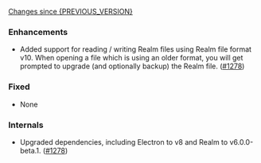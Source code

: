 [Changes since {PREVIOUS_VERSION}](https://github.com/realm/realm-studio/compare/{PREVIOUS_VERSION}...{CURRENT_VERSION})

### Enhancements

- Added support for reading / writing Realm files using Realm file format v10. When opening a file which is using an older format, you will get prompted to upgrade (and optionally backup) the Realm file. ([#1278](https://github.com/realm/realm-studio/pull/1278))

### Fixed

- None

### Internals

- Upgraded dependencies, including Electron to v8 and Realm to v6.0.0-beta.1. ([#1278](https://github.com/realm/realm-studio/pull/1278))
